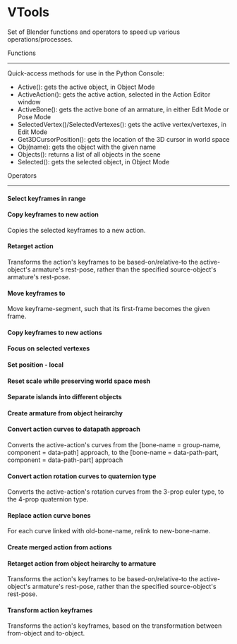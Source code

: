 # VTools
Set of Blender functions and operators to speed up various operations/processes.

Functions
- - - - - - - - - -
Quick-access methods for use in the Python Console:
* Active(): gets the active object, in Object Mode
* ActiveAction(): gets the active action, selected in the Action Editor window
* ActiveBone(): gets the active bone of an armature, in either Edit Mode or Pose Mode
* SelectedVertex()/SelectedVertexes(): gets the active vertex/vertexes, in Edit Mode
* Get3DCursorPosition(): gets the location of the 3D cursor in world space
* Obj(name): gets the object with the given name
* Objects(): returns a list of all objects in the scene
* Selected(): gets the selected object, in Object Mode

Operators
- - - - - - - - - -
#### Select keyframes in range

#### Copy keyframes to new action
Copies the selected keyframes to a new action.

#### Retarget action
Transforms the action's keyframes to be based-on/relative-to the active-object's armature's rest-pose, rather than the specified source-object's armature's rest-pose.

#### Move keyframes to
Move keyframe-segment, such that its first-frame becomes the given frame.

#### Copy keyframes to new actions

#### Focus on selected vertexes

#### Set position - local

#### Reset scale while preserving world space mesh

#### Separate islands into different objects

#### Create armature from object heirarchy

#### Convert action curves to datapath approach
Converts the active-action's curves from the [bone-name = group-name, component = data-path] approach, to the [bone-name = data-path-part, component = data-path-part] approach

#### Convert action rotation curves to quaternion type
Converts the active-action's rotation curves from the 3-prop euler type, to the 4-prop quaternion type.

#### Replace action curve bones
For each curve linked with old-bone-name, relink to new-bone-name.

#### Create merged action from actions

#### Retarget action from object heirarchy to armature
Transforms the action's keyframes to be based-on/relative-to the active-object's armature's rest-pose, rather than the specified source-object's rest-pose.

#### Transform action keyframes
Transforms the action's keyframes, based on the transformation between from-object and to-object.